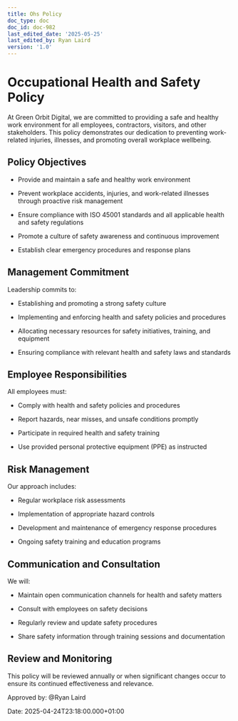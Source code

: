 ```yaml
---
title: Ohs Policy
doc_type: doc
doc_id: doc-982
last_edited_date: '2025-05-25'
last_edited_by: Ryan Laird
version: '1.0'
---
```


# Occupational Health and Safety Policy

At Green Orbit Digital, we are committed to providing a safe and healthy work environment for all employees, contractors, visitors, and other stakeholders. This policy demonstrates our dedication to preventing work-related injuries, illnesses, and promoting overall workplace wellbeing.

## Policy Objectives

- Provide and maintain a safe and healthy work environment

- Prevent workplace accidents, injuries, and work-related illnesses through proactive risk management

- Ensure compliance with ISO 45001 standards and all applicable health and safety regulations

- Promote a culture of safety awareness and continuous improvement

- Establish clear emergency procedures and response plans

## Management Commitment

Leadership commits to:

- Establishing and promoting a strong safety culture

- Implementing and enforcing health and safety policies and procedures

- Allocating necessary resources for safety initiatives, training, and equipment

- Ensuring compliance with relevant health and safety laws and standards

## Employee Responsibilities

All employees must:

- Comply with health and safety policies and procedures

- Report hazards, near misses, and unsafe conditions promptly

- Participate in required health and safety training

- Use provided personal protective equipment (PPE) as instructed

## Risk Management

Our approach includes:

- Regular workplace risk assessments

- Implementation of appropriate hazard controls

- Development and maintenance of emergency response procedures

- Ongoing safety training and education programs

## Communication and Consultation

We will:

- Maintain open communication channels for health and safety matters

- Consult with employees on safety decisions

- Regularly review and update safety procedures

- Share safety information through training sessions and documentation

## Review and Monitoring

This policy will be reviewed annually or when significant changes occur to ensure its continued effectiveness and relevance.

Approved by: @Ryan Laird

Date: 2025-04-24T23:18:00.000+01:00
